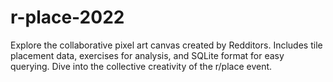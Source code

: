 # r-place-2022
Explore the collaborative pixel art canvas created by Redditors. Includes tile placement data, exercises for analysis, and SQLite format for easy querying. Dive into the collective creativity of the r/place event.
